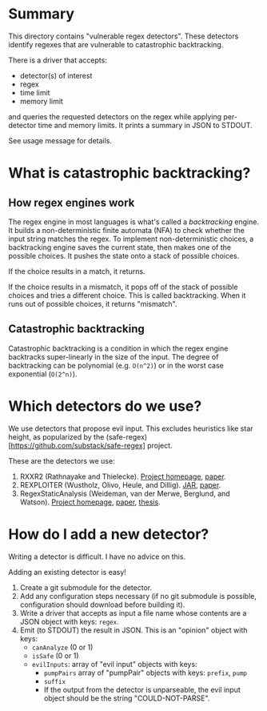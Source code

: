# Summary

This directory contains "vulnerable regex detectors".
These detectors identify regexes that are vulnerable to catastrophic backtracking.

There is a driver that accepts:
- detector(s) of interest
- regex
- time limit
- memory limit

and queries the requested detectors on the regex while applying per-detector time and memory limits.
It prints a summary in JSON to STDOUT.

See usage message for details.

# What is catastrophic backtracking?

## How regex engines work

The regex engine in most languages is what's called a *backtracking* engine.
It builds a non-deterministic finite automata (NFA) to check whether the input string matches the regex.
To implement non-deterministic choices, a backtracking engine saves the current state, then makes one of the possible choices.
It pushes the state onto a stack of possible choices.

If the choice results in a match, it returns.

If the choice results in a mismatch, it pops off of the stack of possible choices and tries a different choice.
This is called backtracking.
When it runs out of possible choices, it returns "mismatch".

## Catastrophic backtracking

Catastrophic backtracking is a condition in which the regex engine backtracks super-linearly in the size of the input.
The degree of backtracking can be polynomial (e.g. `O(n^2)`) or in the worst case exponential (`O(2^n)`).

# Which detectors do we use?

We use detectors that propose evil input.
This excludes heuristics like star height, as popularized by the (safe-regex)[https://github.com/substack/safe-regex] project.

These are the detectors we use:

1. RXXR2 (Rathnayake and Thielecke). [Project homepage](http://www.cs.bham.ac.uk/~hxt/research/rxxr2/index.shtml), [paper](https://arxiv.org/pdf/1405.7058.pdf).
2. REXPLOITER (Wustholz, Olivo, Heule, and Dillig). [JAR](http://www.wuestholz.com/downloads/regexcheck.zip), [paper](https://arxiv.org/pdf/1701.04045.pdf).
3. RegexStaticAnalysis (Weideman, van der Merwe, Berglund, and Watson). [Project homepage](https://github.com/NicolaasWeideman/RegexStaticAnalysis), [paper](https://link.springer.com/chapter/10.1007/978-3-319-40946-7_27), [thesis](http://scholar.sun.ac.za/bitstream/handle/10019.1/102879/weideman_static_2017.pdf?sequence=2).

# How do I add a new detector?

Writing a detector is difficult.
I have no advice on this.

Adding an existing detector is easy!

1. Create a git submodule for the detector.
2. Add any configuration steps necessary (if no git submodule is possible, configuration should download before building it).
3. Write a driver that accepts as input a file name whose contents are a JSON object with keys: `regex`.
4. Emit (to STDOUT) the result in JSON. This is an "opinion" object with keys:
    - `canAnalyze` (0 or 1)
    - `isSafe` (0 or 1)
    - `evilInputs`: array of "evil input" objects with keys:
        - `pumpPairs` array of "pumpPair" objects with keys: `prefix`, `pump`
        - `suffix`
        - If the output from the detector is unparseable, the evil input object should be the string "COULD-NOT-PARSE".
